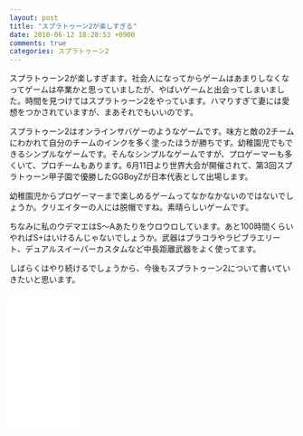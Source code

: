 ```yaml
---
layout: post
title: "スプラトゥーン2が楽しすぎる"
date: 2018-06-12 18:28:53 +0900
comments: true
categories: スプラトゥーン2
---
```

スプラトゥーン2が楽しすぎます。社会人になってからゲームはあまりしなくなってゲームは卒業かと思っていましたが、やばいゲームと出会ってしまいました。時間を見つけてはスプラトゥーン2をやっています。ハマりすぎて妻には愛想をつかされていますが、まあそれでもいいのです。

スプラトゥーン2はオンラインサバゲーのようなゲームです。味方と敵の2チームにわかれて自分のチームのインクを多く塗ったほうが勝ちです。幼稚園児でもできるシンプルなゲームです。そんなシンプルなゲームですが、プロゲーマーも多くいて、プロチームもあります。6月11日より世界大会が開催されて、第3回スプラトゥーン甲子園で優勝したGGBoyZが日本代表として出場します。

幼稚園児からプロゲーマーまで楽しめるゲームってなかなかないのではないでしょうか。クリエイターの人には脱帽ですね。素晴らしいゲームです。

ちなみに私のウデマエはS〜Aあたりをウロウロしています。あと100時間くらいやればS+はいけるんじゃないでしょうか。武器はプラコラやラピブラエリート、デュアルスイーパーカスタムなど中長距離武器をよく使ってます。

しばらくはやり続けるでしょうから、今後もスプラトゥーン2について書いていきたいと思います。

<iframe style="width:120px;height:240px;" marginwidth="0" marginheight="0" scrolling="no" frameborder="0" src="//rcm-fe.amazon-adsystem.com/e/cm?lt1=_blank&bc1=000000&IS2=1&bg1=FFFFFF&fc1=000000&lc1=0000FF&t=syoyama-22&o=9&p=8&l=as4&m=amazon&f=ifr&ref=as_ss_li_til&asins=B072J2J26T&linkId=b397d3e0d93479554f7ad256a1279272"></iframe>


